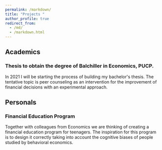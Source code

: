 ```yaml
---
permalink: /markdown/
title: "Projects "
author_profile: true
redirect_from: 
  - /md/
  - /markdown.html
---
```


Academics 
---------
### Thesis to obtain the degree of Balchiller in Economics, PUCP.
In 2021 I will be starting the process of building my bachelor's thesis. The tentative topic is peer counseling as an intervention for the improvement of financial decisions with an experimental approach.

 Personals 
-----------
### Financial Education Program
Together with colleagues from Economics we are thinking of creating a financial education program for teenagers. The inspiration for this program is to design it correctly taking into account the cognitive biases of people studied by behavioral economics. 
